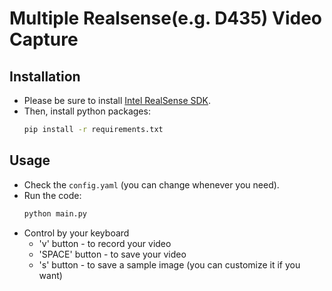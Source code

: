 # Multiple Realsense(e.g. D435) Video Capture 

## Installation 
* Please be sure to install [Intel RealSense SDK](https://github.com/IntelRealSense/librealsense/releases).
* Then, install python packages: 
    ``` bash 
    pip install -r requirements.txt
    ```


## Usage 
* Check the ```config.yaml``` (you can change whenever you need). 
* Run the code:
    ```bash
    python main.py 
    ```
* Control by your keyboard
    * 'v' button - to record your video 
    * 'SPACE' button - to save your video 
    * 's' button - to save a sample image (you can customize it if you want)